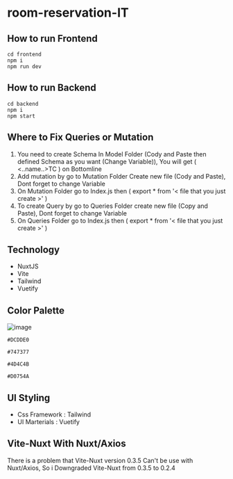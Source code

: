 # room-reservation-IT

## How to run Frontend
```
cd frontend
npm i
npm run dev
```

## How to run Backend
```
cd backend
npm i
npm start
```

## Where to Fix Queries or Mutation 
1. You need to create Schema In Model Folder (Cody and Paste then defined Schema as you want (Change Variable)),
You will get ( <..name..>TC ) on Bottomline <br>
2. Add mutation by go to Mutation Folder Create new file (Cody and Paste), Dont forget to change Variable
3. On Mutation Folder go to Index.js then ( export * from '< file that you just create >' )
4. To create Query by go to Queries Folder create new file (Copy and Paste), Dont forget to change Variable
5. On Queries Folder go to Index.js then ( export * from '< file that you just create >' )


## Technology
- NuxtJS
- Vite
- Tailwind
- Vuetify

## Color Palette
![image](https://user-images.githubusercontent.com/54875724/167244726-1aa8ca6f-33b1-4484-a7fc-0e83aa023c57.png)

``` 
#DCDDE0
```
``` 
#747377
```
``` 
#4D4C4B
```
``` 
#D0754A
```

## UI Styling
- Css Framework : Tailwind
- UI Marterials : Vuetify 

## Vite-Nuxt With Nuxt/Axios
There is a problem that Vite-Nuxt version 0.3.5 Can't be use with Nuxt/Axios,
So i Downgraded Vite-Nuxt from 0.3.5 to 0.2.4


